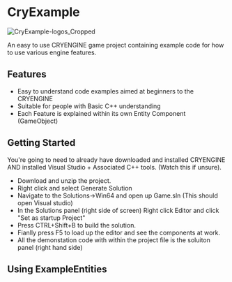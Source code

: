 # CryExample
![CryExample-logos_Cropped](https://github.com/OMANOMNOM/CryExample/assets/7152569/db2edcf2-f102-4cd9-8df6-3b829db24ab1)


An easy to use CRYENGINE game project containing example code for how to use various engine features. 

## Features

- Easy to understand code examples aimed at beginners to the CRYENGINE
- Suitable for people with Basic C++ understanding
- Each Feature is explained within its own Entity Component (GameObject)


## Getting Started

You're going to need to already have downloaded and installed CRYENGINE AND installed Visual Studio + Associated C++ tools. (Watch this if unsure). 

* Download and unzip the project.
* Right click and select Generate Solution
* Navigate to the Solutions->Win64 and open up Game.sln (This should open Visual studio)
* In the Solutions panel (right side of screen) Right click Editor and click "Set as startup Project"
* Press CTRL+Shift+B to build the solution.
* Fianlly press F5 to load up the editor and see the components at work.
* All the demonstation code with within the project file is the soluiton panel (right hand side)

## Using ExampleEntities





